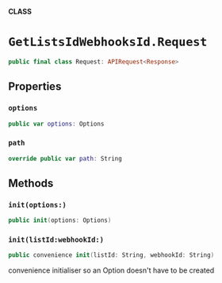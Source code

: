 **CLASS**

# `GetListsIdWebhooksId.Request`

```swift
public final class Request: APIRequest<Response>
```

## Properties
### `options`

```swift
public var options: Options
```

### `path`

```swift
override public var path: String
```

## Methods
### `init(options:)`

```swift
public init(options: Options)
```

### `init(listId:webhookId:)`

```swift
public convenience init(listId: String, webhookId: String)
```

convenience initialiser so an Option doesn't have to be created
